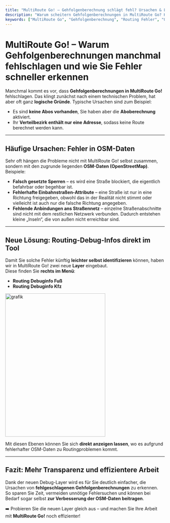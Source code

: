 ```yaml
---
title: "MultiRoute Go! – Gehfolgenberechnung schlägt fehl? Ursachen & Lösungen"
description: "Warum scheitern Gehfolgenberechnungen in MultiRoute Go? Häufige Ursachen sind fehlende Abos oder fehlerhafte OSM-Daten. Erfahren Sie, wie die neuen Debug-Layer für Fuß und Kfz helfen, Routing-Probleme schnell zu identifizieren."
keywords: ["MultiRoute Go", "Gehfolgenberechnung", "Routing Fehler", "OSM Daten", "Routing Debug", "Aboberechnung", "Verteilbezirk", "Routingprobleme lösen"]
---
```


# MultiRoute Go! – Warum Gehfolgenberechnungen manchmal fehlschlagen und wie Sie Fehler schneller erkennen

Manchmal kommt es vor, dass **Gehfolgenberechnungen in MultiRoute Go!** fehlschlagen. Das klingt zunächst nach einem technischen Problem, hat aber oft ganz **logische Gründe**. Typische Ursachen sind zum Beispiel:

- Es sind **keine Abos vorhanden**, Sie haben aber die **Aboberechnung** aktiviert.  
- Ihr **Verteilbezirk enthält nur eine Adresse**, sodass keine Route berechnet werden kann.  

---

## Häufige Ursachen: Fehler in OSM-Daten

<!-- more -->

Sehr oft hängen die Probleme nicht mit MultiRoute Go! selbst zusammen, sondern mit den zugrunde liegenden **OSM-Daten (OpenStreetMap)**. Beispiele:

- **Falsch gesetzte Sperren** – es wird eine Straße blockiert, die eigentlich befahrbar oder begehbar ist.  
- **Fehlerhafte Einbahnstraßen-Attribute** – eine Straße ist nur in eine Richtung freigegeben, obwohl das in der Realität nicht stimmt oder vielleicht ist auch nur die falsche Richtung angegeben.
- **Fehlende Anbindungen ans Straßennetz** – einzelne Straßenabschnitte sind nicht mit dem restlichen Netzwerk verbunden. Dadurch entstehen kleine „Inseln“, die von außen nicht erreichbar sind.  

---

## Neue Lösung: Routing-Debug-Infos direkt im Tool

Damit Sie solche Fehler künftig **leichter selbst identifizieren** können, haben wir in MultiRoute Go! zwei neue **Layer** eingebaut.  
Diese finden Sie **rechts im Menü**:

- **Routing Debuginfo Fuß**  
- **Routing Debuginfo Kfz**

<img width="316" height="451" alt="grafik" src="https://github.com/user-attachments/assets/8895e6ae-1351-4974-9919-bbdedb1076ae" />

Mit diesen Ebenen können Sie sich **direkt anzeigen lassen**, wo es aufgrund fehlerhafter OSM-Daten zu Routingproblemen kommt.  

---

## Fazit: Mehr Transparenz und effizientere Arbeit

Dank der neuen Debug-Layer wird es für Sie deutlich einfacher, die Ursachen von **fehlgeschlagenen Gehfolgenberechnungen** zu erkennen. So sparen Sie Zeit, vermeiden unnötige Fehlersuchen und können bei Bedarf sogar selbst **zur Verbesserung der OSM-Daten beitragen**.  

➡️ Probieren Sie die neuen Layer gleich aus – und machen Sie Ihre Arbeit mit **MultiRoute Go!** noch effizienter!

